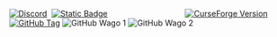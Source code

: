 [![Discord](https://img.shields.io/discord/1283555480085729382?style=for-the-badge&logo=discord&logoColor=5865F2&logoSize=auto&label=Discord&labelColor=151B23)](https://discord.gg/WCgGV4uRua)  [![Static Badge](https://img.shields.io/badge/Contribute-Ko--fi?style=for-the-badge&logo=kofi&color=151B23)](https://ko-fi.com/spectraui)                                   [![CurseForge Version](https://img.shields.io/curseforge/v/1102865?style=for-the-badge&logo=curseforge&logoColor=F16436&label=Version&labelColor=151B23&color=03fa6e)](https://www.curseforge.com/wow/addons/spectraui)  [![GitHub Tag](https://img.shields.io/github/v/tag/Spectra-UI/SpectraUI?style=for-the-badge&logo=github&label=Version&labelColor=151B23&color=03fa6e)](https://github.com/Spectra-UI/SpectraUI)
![GitHub   Wago 1](https://github.com/user-attachments/assets/dce95614-a815-4cbd-800c-f60b4a8d93d8)
![GitHub   Wago 2](https://github.com/user-attachments/assets/5800ec1f-069b-4929-89bf-84f718b2a810)
